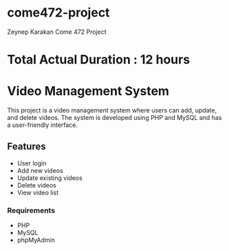 # come472-project
Zeynep Karakan Come 472 Project
# Total Actual Duration : 12 hours
# Video Management System

This project is a video management system where users can add, update, and delete videos. The system is developed using PHP and MySQL and has a user-friendly interface.

## Features

- User login
- Add new videos
- Update existing videos
- Delete videos
- View video list

### Requirements

- PHP
- MySQL
- phpMyAdmin


